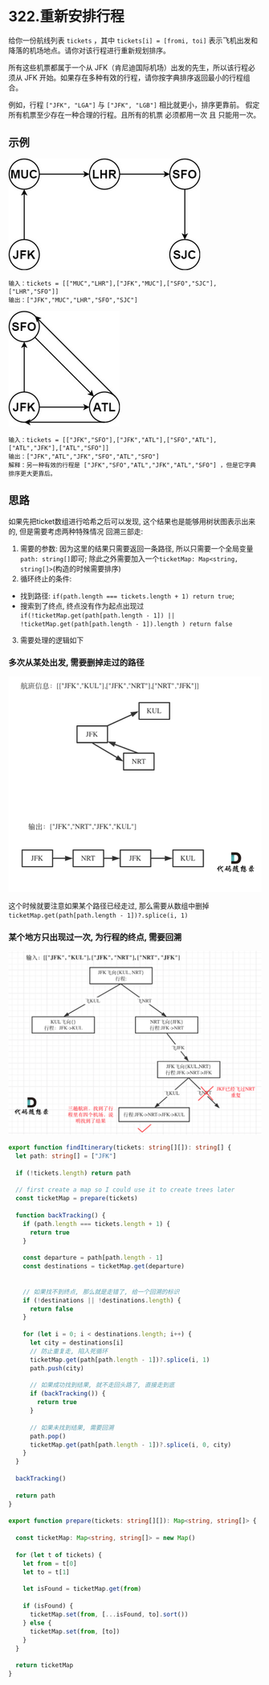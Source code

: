 # 322.重新安排行程

给你一份航线列表 `tickets` ，其中 `tickets[i] = [fromi, toi]` 表示飞机出发和降落的机场地点。请你对该行程进行重新规划排序。

所有这些机票都属于一个从 JFK（肯尼迪国际机场）出发的先生，所以该行程必须从 JFK 开始。如果存在多种有效的行程，请你按字典排序返回最小的行程组合。

例如，行程 `["JFK", "LGA"]` 与 `["JFK", "LGB"]` 相比就更小，排序更靠前。
假定所有机票至少存在一种合理的行程。且所有的机票 必须都用一次 且 只能用一次。

## 示例 

![example-1](../../static/img/back-tracking/itinerary1-graph.jpeg)
```
输入：tickets = [["MUC","LHR"],["JFK","MUC"],["SFO","SJC"],["LHR","SFO"]]
输出：["JFK","MUC","LHR","SFO","SJC"]
```

![example-2](../../static/img/back-tracking/itinerary2-graph.jpeg)
```
输入：tickets = [["JFK","SFO"],["JFK","ATL"],["SFO","ATL"],["ATL","JFK"],["ATL","SFO"]]
输出：["JFK","ATL","JFK","SFO","ATL","SFO"]
解释：另一种有效的行程是 ["JFK","SFO","ATL","JFK","ATL","SFO"] ，但是它字典排序更大更靠后。
```

## 思路

如果先把ticket数组进行哈希之后可以发现, 这个结果也是能够用树状图表示出来的, 但是需要考虑两种特殊情况 
回溯三部走: 
1. 需要的参数: 因为这里的结果只需要返回一条路径, 所以只需要一个全局变量`path: string[]`即可; 除此之外需要加入一个`ticketMap: Map<string, string[]>`(构造的时候需要排序)  
2. 循环终止的条件: 
  * 找到路径: `if(path.length === tickets.length + 1) return true`; 
  * 搜索到了终点, 终点没有作为起点出现过`if(!ticketMap.get(path[path.length - 1]) || !ticketMap.get(path[path.length - 1]).length ) return false`
3. 需要处理的逻辑如下

### 多次从某处出发, 需要删掉走过的路径 
![one](../../static/img/back-tracking/itinerary1.png)

这个时候就要注意如果某个路径已经走过, 那么需要从数组中删掉 
`ticketMap.get(path[path.length - 1])?.splice(i, 1)`

### 某个地方只出现过一次, 为行程的终点, 需要回溯
![two](../../static/img/back-tracking/itinerary2.png)


```typescript 
export function findItinerary(tickets: string[][]): string[] {
  let path: string[] = ["JFK"]

  if (!tickets.length) return path

  // first create a map so I could use it to create trees later 
  const ticketMap = prepare(tickets)

  function backTracking() {
    if (path.length === tickets.length + 1) {
      return true
    }

    const departure = path[path.length - 1]
    const destinations = ticketMap.get(departure)


    // 如果找不到终点, 那么就是走错了, 给一个回溯的标识
    if (!destinations || !destinations.length) {
      return false
    }

    for (let i = 0; i < destinations.length; i++) {
      let city = destinations[i]
      // 防止重复走, 陷入死循环
      ticketMap.get(path[path.length - 1])?.splice(i, 1)
      path.push(city)

      // 如果成功找到结果, 就不走回头路了, 直接走到底
      if (backTracking()) {
        return true
      }

      // 如果未找到结果, 需要回溯
      path.pop()
      ticketMap.get(path[path.length - 1])?.splice(i, 0, city)
    }
  }

  backTracking()

  return path
}

export function prepare(tickets: string[][]): Map<string, string[]> {

  const ticketMap: Map<string, string[]> = new Map()

  for (let t of tickets) {
    let from = t[0]
    let to = t[1]

    let isFound = ticketMap.get(from)

    if (isFound) {
      ticketMap.set(from, [...isFound, to].sort())
    } else {
      ticketMap.set(from, [to])
    }
  }

  return ticketMap
}
```

